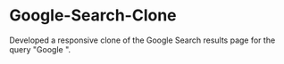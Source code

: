 # Google-Search-Clone
Developed a responsive clone of the Google Search results page for the query "Google ".
